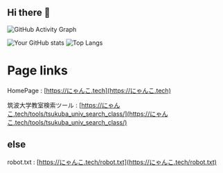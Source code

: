 ## Hi there 👋

<!--
**ak-2302/ak-2302** is a ✨ _special_ ✨ repository because its `README.md` (this file) appears on your GitHub profile.

Here are some ideas to get you started:

- 🔭 I’m currently working on ...
- 🌱 I’m currently learning ...
- 👯 I’m looking to collaborate on ...
- 🤔 I’m looking for help with ...
- 💬 Ask me about ...
- 📫 How to reach me: ...
- 😄 Pronouns: ...
- ⚡ Fun fact: ...
-->
![GitHub Activity Graph](https://github-readme-activity-graph.vercel.app/graph?username=ak-2302&theme=tokyo-night)

![Your GitHub stats](https://github-readme-stats.vercel.app/api?username=ak-2302&show_icons=true&theme=tokyonight) ![Top Langs](https://github-readme-stats.vercel.app/api/top-langs/?username=ak-2302&layout=compact)


# Page links
HomePage : [https://にゃんこ.tech](https://にゃんこ.tech)

筑波大学教室検索ツール : [https://にゃんこ.tech/tools/tsukuba_univ_search_class/](https://にゃんこ.tech/tools/tsukuba_univ_search_class/)


## else
robot.txt : [https://にゃんこ.tech/robot.txt](https://にゃんこ.tech/robot.txt)